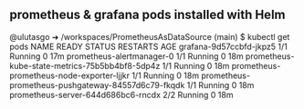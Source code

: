 


## prometheus & grafana pods installed with Helm

@ulutasgo ➜ /workspaces/PrometheusAsDataSource (main) $ kubectl get pods
NAME                                                 READY   STATUS    RESTARTS   AGE
grafana-9d57ccbfd-jkpz5                              1/1     Running   0          17m
prometheus-alertmanager-0                            1/1     Running   0          18m
prometheus-kube-state-metrics-75b5bb4bf8-5dp4z       1/1     Running   0          18m
prometheus-prometheus-node-exporter-ljjkr            1/1     Running   0          18m
prometheus-prometheus-pushgateway-84557d6c79-fkqdk   1/1     Running   0          18m
prometheus-server-644d686bc6-rncdx                   2/2     Running   0          18m